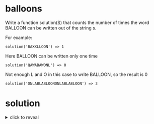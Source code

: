 # balloons

Write a function solution(S) that counts the number of times the word BALLOON can be written out of the string s.

For example:

```
solution('BAXXLLOON') => 1
```
Here BALLOON can be written only one time

```
solution('QAWABAWONL') => 0
```
Not enough L and O in this case to write BALLOON, so the result is 0

```
solution('ONLABLABLOONONLABLABLOON') => 3
```



# solution

<details>
    <summary markdown="span">click to reveal</summary>
    
The key to the algorithm is to realize that you need one of each 'B', 'A', 'N', and two of each 'L' and 'O'

The first step is to count each letter appearing in a dictionary.

The 2nd step is to get the minimum of occurences of 'B', 'A', 'N' and the same for 'L' and 'O'.
We do this because if for instance you do not have at least 2 'L' and 2 'O', then you can never write BALLOON. 
In this algorithm we are simply trying to find the limiting factor.

There are three cases:
- so if minLO < 2 or minBAL < 1, we can never write BALLOON.
- if minBAL*2 <= minLO, the limiting factor is BAL, so we can only write BALLOON minBAL times
- otherwise, the limiting facotr is LO, so we can only only write BALLOON minLO times. If the number is not even it is rounded down.

</details>